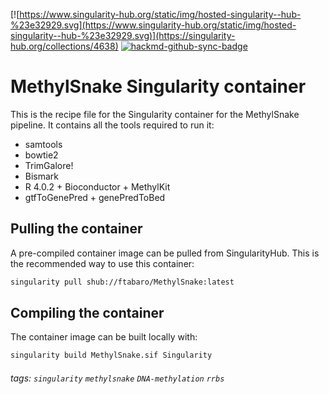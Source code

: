 [![https://www.singularity-hub.org/static/img/hosted-singularity--hub-%23e32929.svg](https://www.singularity-hub.org/static/img/hosted-singularity--hub-%23e32929.svg)](https://singularity-hub.org/collections/4638) [![hackmd-github-sync-badge](https://hackmd.io/q4nlB0nJRLuvu7x96Gri2A/badge)](https://hackmd.io/q4nlB0nJRLuvu7x96Gri2A)

# MethylSnake Singularity container

This is the recipe file for the Singularity container for the MethylSnake pipeline. It contains all the tools required to run it:
- samtools
- bowtie2
- TrimGalore!
- Bismark
- R 4.0.2 + Bioconductor + MethylKit
- gtfToGenePred + genePredToBed

## Pulling the container

A pre-compiled container image can be pulled from SingularityHub. This is the recommended way to use this container:

```bash
singularity pull shub://ftabaro/MethylSnake:latest
```

## Compiling the container 

The container image can be built locally with:

```bash
singularity build MethylSnake.sif Singularity
```

###### tags: `singularity` `methylsnake` `DNA-methylation` `rrbs`
